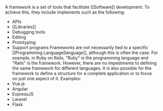 A framework is a set of tools that facilitate [[Software]] development. To achieve this, they include implements such as the following:
- APIs
- [[Libraries]]
- Debugging tools
- Editing
- Prototyping
- Support programs
Frameworks are not necessarily tied to a specific [[Programming Language|language]], although this is often the case. For example, in Ruby on Rails, "Ruby" is the programming language and "Rails" is the framework. However, there are no impediments to defining the same framework for different languages. It is also possible for the framework to define a structure for a complete application or to focus on just one aspect of it.
Examples:
- Vue.js
- Angular
- ExpressJS
- Laravel
- Flask